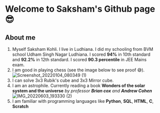 # Welcome to Saksham's Github page 😎
## About me
1. Myself Saksham Kohli. I live in Ludhiana. I did my schooling from BVM school Udham Singh Nagar Ludhiana. I scored **94%** in 10th standard and **92.2%** in 12th standard. I scored **90.3 percentile** in JEE Mains exam.
2. I am good in playing chess (see the image below to see proof 😅).
![Screenshot_20220104_080349 (1)](https://user-images.githubusercontent.com/98526440/171912458-ddbb9e03-3048-40b8-84dc-86989807989b.jpg)
3. I can solve 3x3 Rubik's cube and 3x3 Mirror cube.
4. I am an astrophile. Currently reading a book **Wonders of the solar system and the universe** *by professor **Brian cox** and **Andrew Cohen***
![IMG_20220603_193330 (2)](https://user-images.githubusercontent.com/98526440/171914261-d871b9ca-7ff8-4dcc-b873-73e99df145bf.jpg)
5. I am familiar with programming languages like **Python**, **SQL**, **HTML**, **C**, **Scratch**
